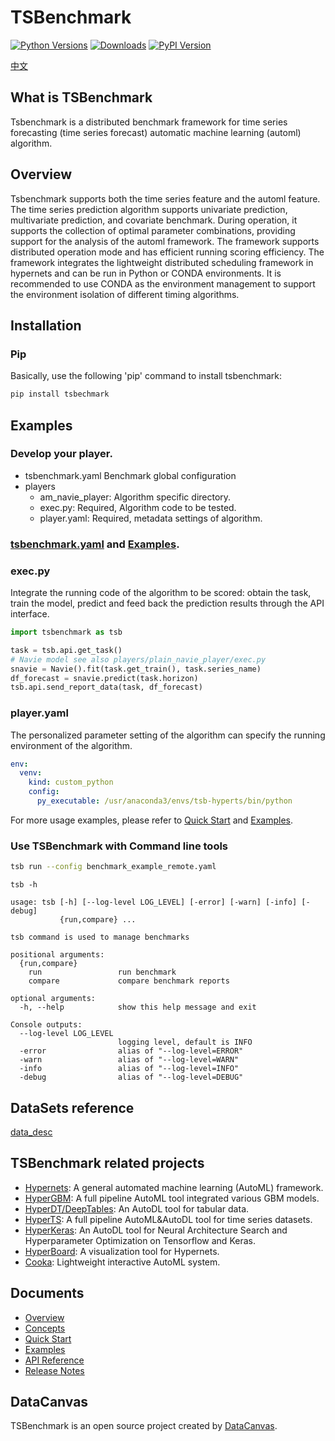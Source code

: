 # TSBenchmark
[![Python Versions](https://img.shields.io/pypi/pyversions/hypergbm.svg)](https://pypi.org/project/hypergbm)
[![Downloads](https://pepy.tech/badge/hypergbm)](https://pepy.tech/project/hypergbm)
[![PyPI Version](https://img.shields.io/pypi/v/hypergbm.svg)](https://pypi.org/project/hypergbm)

[中文](README_zh_CN.md)

## What is TSBenchmark
Tsbenchmark is a distributed benchmark framework for time series forecasting (time series forecast) automatic machine learning (automl) algorithm.

## Overview
Tsbenchmark supports both the time series feature and the automl feature. The time series prediction algorithm supports univariate prediction, multivariate prediction, and covariate benchmark.
During operation, it supports the collection of optimal parameter combinations, providing support for the analysis of the automl framework.
The framework supports distributed operation mode and has efficient running scoring efficiency. The framework integrates the lightweight distributed scheduling framework in hypernets and can be run in Python or CONDA environments.
It is recommended to use CONDA as the environment management to support the environment isolation of different timing algorithms.

## Installation

### Pip

Basically, use the following 'pip' command to install tsbenchmark:
```bash
pip install tsbechmark
```

## Examples

### Develop your player.
  - tsbenchmark.yaml Benchmark global configuration
  - players 
    - am_navie_player: Algorithm specific directory.
    - exec.py: Required, Algorithm code to be tested.
    - player.yaml: Required, metadata settings of algorithm.

### [tsbenchmark.yaml](tsbenchmark/tests/benchmark.template.yaml) and [Examples](tsbenchmark/tests/benchmark_example_remote.yaml).

### exec.py 

Integrate the running code of the algorithm to be scored: obtain the task, train the model, predict and feed back the prediction results through the API interface.

```python
import tsbenchmark as tsb

task = tsb.api.get_task()
# Navie model see also players/plain_navie_player/exec.py
snavie = Navie().fit(task.get_train(), task.series_name)
df_forecast = snavie.predict(task.horizon)
tsb.api.send_report_data(task, df_forecast)
```

### player.yaml 

The personalized parameter setting of the algorithm can specify the running environment of the algorithm.
```yaml
env:
  venv:
    kind: custom_python
    config:
      py_executable: /usr/anaconda3/envs/tsb-hyperts/bin/python
```

For more usage examples, please refer to [Quick Start](https://tsbenchmark.readthedocs.io/zh_CN/latest/quickstart.html) and [Examples](https://tsbenchmark.readthedocs.io/zh_CN/latest/examples.html).

### Use TSBenchmark with Command line tools
```bash
tsb run --config benchmark_example_remote.yaml
```

```
tsb -h

usage: tsb [-h] [--log-level LOG_LEVEL] [-error] [-warn] [-info] [-debug]
           {run,compare} ...

tsb command is used to manage benchmarks

positional arguments:
  {run,compare}
    run                 run benchmark
    compare             compare benchmark reports

optional arguments:
  -h, --help            show this help message and exit

Console outputs:
  --log-level LOG_LEVEL
                        logging level, default is INFO
  -error                alias of "--log-level=ERROR"
  -warn                 alias of "--log-level=WARN"
  -info                 alias of "--log-level=INFO"
  -debug                alias of "--log-level=DEBUG"          
```

## DataSets reference
[data_desc](https://tsbenchmark.s3.amazonaws.com/datas/dataset_desc.csv)

## TSBenchmark related projects
* [Hypernets](https://github.com/DataCanvasIO/Hypernets): A general automated machine learning (AutoML) framework.
* [HyperGBM](https://github.com/DataCanvasIO/HyperGBM): A full pipeline AutoML tool integrated various GBM models.
* [HyperDT/DeepTables](https://github.com/DataCanvasIO/DeepTables): An AutoDL tool for tabular data.
* [HyperTS](https://github.com/DataCanvasIO/HyperTS): A full pipeline AutoML&AutoDL tool for time series datasets.
* [HyperKeras](https://github.com/DataCanvasIO/HyperKeras): An AutoDL tool for Neural Architecture Search and Hyperparameter Optimization on Tensorflow and Keras.
* [HyperBoard](https://github.com/DataCanvasIO/HyperBoard): A visualization tool for Hypernets.
* [Cooka](https://github.com/DataCanvasIO/Cooka): Lightweight interactive AutoML system.

## Documents

* [Overview](https://tsbenchmark.readthedocs.io/zh_CN/latest/index.html)
* [Concepts](https://tsbenchmark.readthedocs.io/zh_CN/latest/concepts.html)
* [Quick Start](https://tsbenchmark.readthedocs.io/zh_CN/latest/quickstart.html)
* [Examples](https://tsbenchmark.readthedocs.io/zh_CN/latest/examples.html)
* [API Reference](https://tsbenchmark.readthedocs.io/zh_CN/latest/api_docs/modules.html)
* [Release Notes](https://tsbenchmark.readthedocs.io/zh_CN/latest/release_note.html)

## DataCanvas
TSBenchmark is an open source project created by [DataCanvas](https://www.datacanvas.com/).
